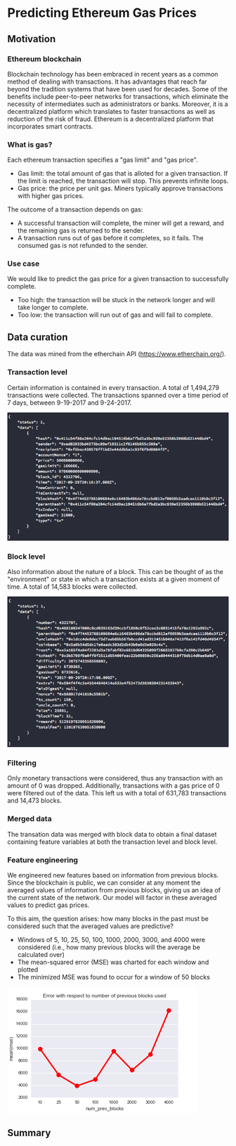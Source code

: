 # Predicting Ethereum Gas Prices

## Motivation 

### Ethereum blockchain

Blockchain technology has been embraced in recent years as a common method of dealing with transactions. It has advantages that reach far beyond the tradition systems that have been used for decades. Some of the benefits include peer-to-peer networks for transactions, which eliminate the necessity of intermediates such as administrators or banks. Moreover, it is a decentralized platform which translates to faster transactions as well as reduction of the risk of fraud. Ethereum is a decentralized platform that incorporates smart contracts.

### What is gas?

Each ethereum transaction specifies a "gas limit" and "gas price". 
- Gas limit: the total amount of gas that is alloted for a given transaction. If the limit is reached, the transaction will stop. This prevents infinite loops.
- Gas price: the price per unit gas. Miners typically approve transactions with higher gas prices. 

The outcome of a transaction depends on gas:
- A successful transaction will complete, the miner will get a reward, and the remaining gas is returned to the sender.
- A transaction runs out of gas before it completes, so it fails. The consumed gas is not refunded to the sender. 

### Use case

We would like to predict the gas price for a given transaction to successfully complete. 
- Too high: the transaction will be stuck in the network longer and will take longer to complete. 
- Too low: the transaction will run out of gas and will fail to complete. 

## Data curation

The data was mined from the etherchain API (https://www.etherchain.org/).

### Transaction level

Certain information is contained in every transaction. A total of 1,494,279 transactions were collected. The transactions spanned over a time period of 7 days, between 9-19-2017 and 9-24-2017.   

![alt text](images/transactions.png "transaction gethered from etherchain API")

### Block level 

Also information about the nature of a block. This can be thought of as the "environment" or state in which a transaction exists at a given moment of time. A total of 14,583 blocks were collected.

![alt text](images/blocks.png "block gethered from etherchain API")

### Filtering

Only monetary transactions were considered, thus any transaction with an amount of 0 was dropped. Additionally, transactions with a gas price of 0 were filtered out of the data. This left us with a total of 631,783 transactions and 14,473 blocks.  

### Merged data

The transation data was merged with block data to obtain a final dataset containing feature variables at both the transaction level and block level.

### Feature engineering

We engineered new features based on information from previous blocks. Since the blockchain is public, we can consider at any moment the averaged values of information from previous blocks, giving us an idea of the current state of the network. Our model will factor in these averaged values to predict gas prices.  

To this aim, the question arises: how many blocks in the past must be considered such that the averaged values are predictive? 
- Windows of 5, 10, 25, 50, 100, 1000, 2000, 3000, and 4000 were considered (i.e., how many previous blocks will the average be calculated over)
- The mean-squared error (MSE) was charted for each window and plotted
- The minimized MSE was found to occur for a window of 50 blocks

![alt text](notebooks/mse_prev_blocks.png "Error with respect to the number of previous blocks")

## Summary

